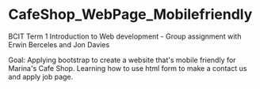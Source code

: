 # CafeShop_WebPage_Mobilefriendly
BCIT Term 1 Introduction to Web development - Group assignment with Erwin Berceles and Jon Davies


Goal: Applying bootstrap to create a website that's mobile friendly for Marina's Cafe Shop.
      Learning how to use html form to make a contact us and apply job page.
